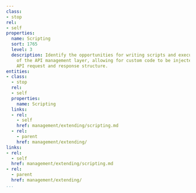 ```yaml
---
class:
- stop
rel:
- self
properties:
  name: Scripting
  sort: 1765
  level: 3
  description: Identify the opportunities for writing scripts and executing as part
    of the API management layer, allowing for custom code to be injected into the
    API request and response structure.
entities:
- class:
  - stop
  rel:
  - self
  properties:
    name: Scripting
  links:
  - rel:
    - self
    href: management/extending/scripting.md
  - rel:
    - parent
    href: management/extending/
links:
- rel:
  - self
  href: management/extending/scripting.md
- rel:
  - parent
  href: management/extending/
...
```

